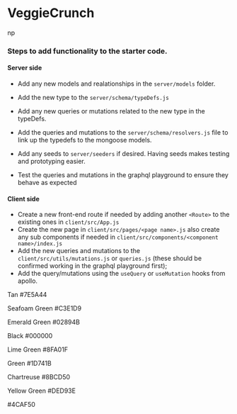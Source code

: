 # VeggieCrunch

np
### Steps to add functionality to the starter code.
#### Server side
- Add any new models and realationships in the `server/models` folder.
- Add the new type to the `server/schema/typeDefs.js`
- Add any new queries or mutations related to the new type in the typeDefs.
- Add the queries and mutations to the `server/schema/resolvers.js` file to link up the typedefs to the mongoose models.
- Add any seeds to `server/seeders` if desired. Having seeds makes testing and prototyping easier.

- Test the queries and mutations in the graphql playground to ensure they behave as expected

#### Client side
- Create a new front-end route if needed by adding another `<Route>` to the existing ones in `client/src/App.js`
- Create the new page in `client/src/pages/<page name>.js` also create any sub components if needed in `client/src/components/<component name>/index.js`
- Add the new queries and mutations to the `client/src/utils/mutations.js` or `queries.js` (these should be confirmed working in the graphql playground first);
- Add the query/mutations using the `useQuery` or `useMutation` hooks from apollo.

Tan
#7E5A44

Seafoam Green
#C3E1D9

Emerald Green
#02894B

Black
#000000

Lime Green
#8FA01F

Green
#1D741B

Chartreuse
#8BCD50

Yellow Green
#DED93E

#4CAF50